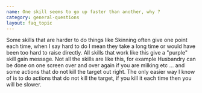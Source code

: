 ```yaml
---
name: One skill seems to go up faster than another, why ?
category: general-questions
layout: faq_topic
---
```

Some skills that are harder to do things like Skinning often give one point each time, when I say hard to do I mean they take a long time or would have been too hard to raise directly. All skills that work like this give a "purple" skill gain message. Not all the skills are like this, for example Husbandry can be done on one screen over and over again if you are milking etc ... and some actions that do not kill the target out right. The only easier way I know of is to do actions that do not kill the target, if you kill it each time then you will be slower.